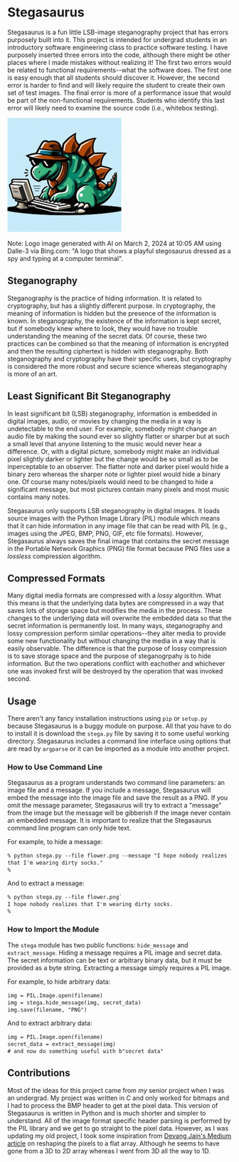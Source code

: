# Stegasaurus
Stegasaurus is a fun little LSB-image steganography project that has errors purposely built into it. This project is intended for undergrad students in an introductory software engineering class to practice software testing. I have purposely inserted three errors into the code, although there might be other places where I made mistakes without realizing it! The first two errors would be related to functional requirements--what the software does. The first one is easy enough that all students should discover it. However, the second error is harder to find and will likely require the student to create their own set of test images. The final error is more of a performance issue that would be part of the non-functional requirements. Students who identify this last error will likely need to examine the source code (i.e., whitebox testing).

![A logo that shows a playful stegosaurus dressed as a spy and typing at a computer terminal that was generated by DALL·E 3 on Bing](stega.png)

Note: Logo image generated with AI on March 2, 2024 at 10:05 AM using Dalle-3 via Bing.com: "A logo that shows a playful stegosaurus dressed as a spy and typing at a computer terminal".

## Steganography
Steganography is the practice of hiding information. It is related to cryptography, but has a slightly different purpose. In cryptography, the meaning of information is hidden but the presence of the information is known. In steganography, the existence of the information is kept secret, but if somebody knew where to look, they would have no trouble understanding the meaning of the secret data. Of course, these two practices can be combined so that the meaning of information is encrypted and then the resulting ciphertext is hidden with steganography. Both steganography and cryptography have their specific uses, but cryptography is considered the more robust and secure science whereas steganography is more of an art.

## Least Significant Bit Steganography
In least significant bit (LSB) steganography, information is embedded in digital images, audio, or movies by changing the media in a way is undetectable to the end user. For example, somebody might change an audio file by making the sound ever so slightly flatter or sharper but at such a small level that anyone listening to the music would never hear a difference. Or, with a digital picture, somebody might make an individual pixel slightly darker or lighter but the change would be so small as to be inperceptable to an observer. The flatter note and darker pixel would hide a binary zero whereas the sharper note or lighter pixel would hide a binary one. Of course many notes/pixels would need to be changed to hide a significant message, but most pictures contain many pixels and most music contains many notes.

Stegasaurus only supports LSB steganography in digital images. It loads source images with the Python Image Library (PIL) module which means that it can hide information in any image file that can be read with PIL (e.g., images using the JPEG, BMP, PNG, GIF, etc file formats). However, Stegasaurus always saves the final image that contains the secret message in the Portable Network Graphics (PNG) file format because PNG files use a *lossless* compression algorithm.

## Compressed Formats
Many digital media formats are compressed with a *lossy* algorithm. What this means is that the underlying data bytes are compressed in a way that saves lots of storage space but modifies the media in the process. These changes to the underlying data will overwrite the embedded data so that the secret information is permanently lost. In many ways, steganography and lossy compression perform similar operations--they alter media to provide some new functionality but without changing the media in a way that is easily observable. The difference is that the purpose of lossy compression is to save storage space and the purpose of steganogrpahy is to hide information. But the two operations conflict with eachother and whichever one was invoked first will be destroyed by the operation that was invoked second.

## Usage
There aren't any fancy installation instructions using `pip` or `setup.py` because Stegasaurus is a buggy module on purpose. All that you have to do to install it is download the `stega.py` file by saving it to some useful working directory. Stegasaurus includes a command line interface using options that are read by `argparse` or it can be imported as a module into another project.

### How to Use Command Line
Stegasaurus as a program understands two command line parameters: an image file and a message. If you include a message, Stegasaurus will embed the message into the image file and save the result as a PNG. If you omit the message parameter, Stegasaurus will try to extract a "message" from the image but the message will be gibberish if the image never contain an embedded message. It is important to realize that the Stegasaurus command line program can only hide text.

For example, to hide a message:
```
% python stega.py --file flower.png --message "I hope nobody realizes that I'm wearing dirty socks."
%
```

And to extract a message:
```
% python stega.py --file flower.png`
I hope nobody realizes that I'm wearing dirty socks.
%
```
### How to Import the Module
The `stega` module has two public functions: `hide_message` and `extract_message`. Hiding a message requires a PIL image and secret data. The secret information can be text or arbitrary binary data, but it must be provided as a byte string. Extracting a message simply requires a PIL image.

For example, to hide arbitrary data:
```
img = PIL.Image.open(filename)
img = stega.hide_message(img, secret_data)
img.save(filename, "PNG")
```

And to extract arbitrary data:
```
img = PIL.Image.open(filename)
secret_data = extract_message(img)
# and now do something useful with b"secret data"
```
## Contributions
Most of the ideas for this project came from *my* senior project when I was an undergrad. My project was written in C and only worked for bitmaps and I had to process the BMP header to get at the pixel data. This version of Stegasaurus is written in Python and is much shorter and simpler to understand. All of the image format specific header parsing is performed by the PIL library and we get to go straight to the pixel data. However, as I was updating my old project, I took some inspiration from [Devang Jain's Medium article](https://medium.com/swlh/lsb-image-steganography-using-python-2bbbee2c69a2) on reshaping the pixels to a flat array. Although he seems to have gone from a 3D to 2D array whereas I went from 3D all the way to 1D. 
